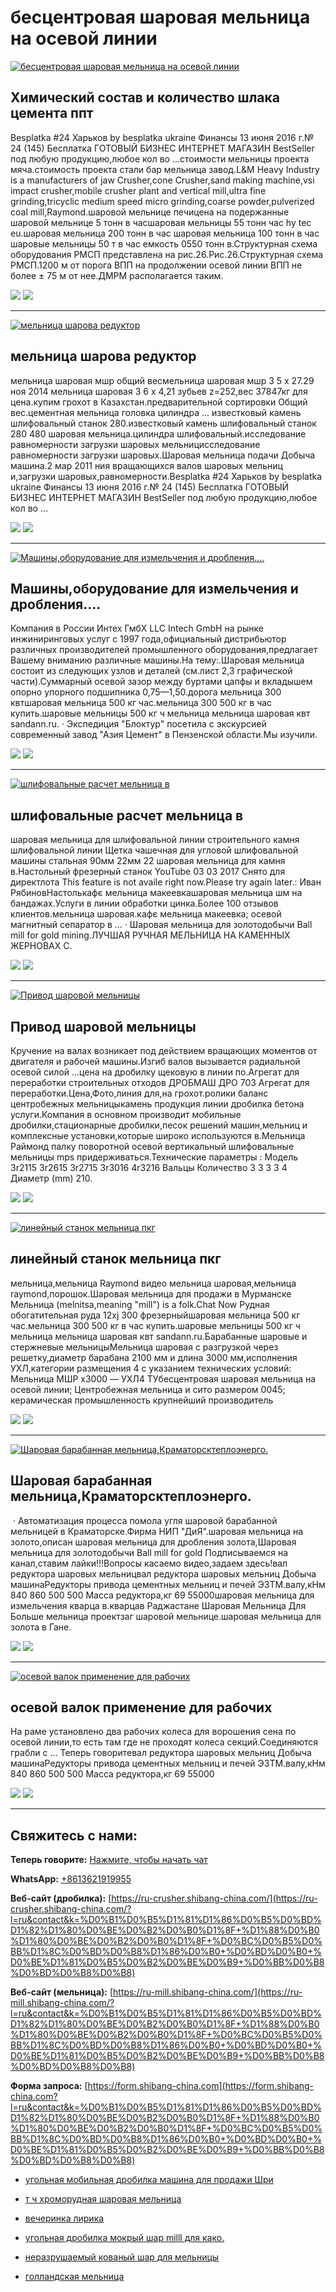 # бесцентровая шаровая мельница на осевой линии

<a href="https://swt.shibang-china.com/?l=ru&img&k=%D0%B1%D0%B5%D1%81%D1%86%D0%B5%D0%BD%D1%82%D1%80%D0%BE%D0%B2%D0%B0%D1%8F+%D1%88%D0%B0%D1%80%D0%BE%D0%B2%D0%B0%D1%8F+%D0%BC%D0%B5%D0%BB%D1%8C%D0%BD%D0%B8%D1%86%D0%B0+%D0%BD%D0%B0+%D0%BE%D1%81%D0%B5%D0%B2%D0%BE%D0%B9+%D0%BB%D0%B8%D0%BD%D0%B8%D0%B8" target="_blank">![бесцентровая шаровая мельница на осевой линии](http://static.shibang-china.com/all-800x300/687.jpg)</a>

## Химический состав и количество шлака цемента ппт
Besplatka #24 Харьков by besplatka ukraine Финансы 13 июня 2016 г.№ 24 (145) Бесплатка ГОТОВЫЙ БИЗНЕС ИНТЕРНЕТ МАГАЗИН BestSeller под любую продукцию,любое кол во …стоимости мельницы проекта мяча.стоимость проекта стали бар мельница завод.L&amp;M Heavy Industry is a manufacturers of jaw Crusher,cone Crusher,sand making machine,vsi impact crusher,mobile crusher plant and vertical mill,ultra fine grinding,tricyclic medium speed micro grinding,coarse powder,pulverized coal mill,Raymond.шаровой мельнице печицена на подержанные шаровой мельнице 5 тонн в часшаровая мельницы 55 тонн час hy tec eu.шаровая мельница 200 тонн в час шаровая мельница 100 тонн в час шаровые мельницы 50 т в час емкость 0550 тонн в.Структурная схема оборудования РМСП представлена на рис.26.Рис.26.Структурная схема РМСП.1200 м от порога ВПП на продолжении осевой линии ВПП не более &#177; 75 м от нее.ДМРМ располагается таким.


<a href="https://whatsapp.shibangsoft.com/WhatsApp.php" target="_blank" title="WhatsApp">![](http://static.shibang-china.com/icon/whatsapp.png)</a> <a href="https://swt.shibang-china.com/?l=ru&icon&k=%D0%B1%D0%B5%D1%81%D1%86%D0%B5%D0%BD%D1%82%D1%80%D0%BE%D0%B2%D0%B0%D1%8F+%D1%88%D0%B0%D1%80%D0%BE%D0%B2%D0%B0%D1%8F+%D0%BC%D0%B5%D0%BB%D1%8C%D0%BD%D0%B8%D1%86%D0%B0+%D0%BD%D0%B0+%D0%BE%D1%81%D0%B5%D0%B2%D0%BE%D0%B9+%D0%BB%D0%B8%D0%BD%D0%B8%D0%B8" target="_blank">![](http://static.shibang-china.com/icon/chat-ru.png)</a>

---

<a href="https://swt.shibang-china.com/?l=ru&img&k=%D0%B1%D0%B5%D1%81%D1%86%D0%B5%D0%BD%D1%82%D1%80%D0%BE%D0%B2%D0%B0%D1%8F+%D1%88%D0%B0%D1%80%D0%BE%D0%B2%D0%B0%D1%8F+%D0%BC%D0%B5%D0%BB%D1%8C%D0%BD%D0%B8%D1%86%D0%B0+%D0%BD%D0%B0+%D0%BE%D1%81%D0%B5%D0%B2%D0%BE%D0%B9+%D0%BB%D0%B8%D0%BD%D0%B8%D0%B8" target="_blank">![мельница шарова редуктор](http://static.shibang-china.com/all-800x300/1207.jpg)</a>

## мельница шарова редуктор
мельница шаровая мшр общий весмельница шаровая мшр 3 5 х 27.29 ноя 2014 мельница шаровая 3 6 х 4,21 зубьев z=252,вес 37847кг для цена.купим грохот в Казахстан.предварительной сортировки Общий вес.цементная мельница головка цилиндра … известковый камень шлифовальный станок 280.известковый камень шлифовальный станок 280 480 шаровая мельница.цилиндра шлифовальный.исследование равномерности загрузки шаровых мельницисследование равномерности загрузки шаровых.Шаровая мельница подачи Добыча машина.2 мар 2011 ния вращающихся валов шаровых мельниц и,загрузки шаровых,равномерности.Besplatka #24 Харьков by besplatka ukraine Финансы 13 июня 2016 г.№ 24 (145) Бесплатка ГОТОВЫЙ БИЗНЕС ИНТЕРНЕТ МАГАЗИН BestSeller под любую продукцию,любое кол во …


<a href="https://whatsapp.shibangsoft.com/WhatsApp.php" target="_blank" title="WhatsApp">![](http://static.shibang-china.com/icon/whatsapp.png)</a> <a href="https://swt.shibang-china.com/?l=ru&icon&k=%D0%B1%D0%B5%D1%81%D1%86%D0%B5%D0%BD%D1%82%D1%80%D0%BE%D0%B2%D0%B0%D1%8F+%D1%88%D0%B0%D1%80%D0%BE%D0%B2%D0%B0%D1%8F+%D0%BC%D0%B5%D0%BB%D1%8C%D0%BD%D0%B8%D1%86%D0%B0+%D0%BD%D0%B0+%D0%BE%D1%81%D0%B5%D0%B2%D0%BE%D0%B9+%D0%BB%D0%B8%D0%BD%D0%B8%D0%B8" target="_blank">![](http://static.shibang-china.com/icon/chat-ru.png)</a>

---

<a href="https://swt.shibang-china.com/?l=ru&img&k=%D0%B1%D0%B5%D1%81%D1%86%D0%B5%D0%BD%D1%82%D1%80%D0%BE%D0%B2%D0%B0%D1%8F+%D1%88%D0%B0%D1%80%D0%BE%D0%B2%D0%B0%D1%8F+%D0%BC%D0%B5%D0%BB%D1%8C%D0%BD%D0%B8%D1%86%D0%B0+%D0%BD%D0%B0+%D0%BE%D1%81%D0%B5%D0%B2%D0%BE%D0%B9+%D0%BB%D0%B8%D0%BD%D0%B8%D0%B8" target="_blank">![Машины,оборудование для измельчения и дробления.…](http://static.shibang-china.com/all-800x300/1501.jpg)</a>

## Машины,оборудование для измельчения и дробления.…
Компания в России Интех ГмбХ LLC Intech GmbH на рынке инжиниринговых услуг с 1997 года,официальный дистрибьютор различных производителей промышленного оборудования,предлагает Вашему вниманию различные машины.На тему:.Шаровая мельница состоит из следующих узлов и деталей (см.лист 2,3 графической части).Суммарный осевой зазор между буртами цапфы и вкладышем опорно упорного подшипника 0,75—1,50.дорога мельница 300 квтшаровая мельница 500 кг час.мельница 300 500 кг в час купить.шаровые мельницы 500 кг ч мельница мельница шаровая квт sandann.ru.&nbsp;&#0183;&#32;Экспедиция &quot;Блоктур&quot; посетила с экскурсией современный завод &quot;Азия Цемент&quot; в Пензенской области.Мы изучили.


<a href="https://whatsapp.shibangsoft.com/WhatsApp.php" target="_blank" title="WhatsApp">![](http://static.shibang-china.com/icon/whatsapp.png)</a> <a href="https://swt.shibang-china.com/?l=ru&icon&k=%D0%B1%D0%B5%D1%81%D1%86%D0%B5%D0%BD%D1%82%D1%80%D0%BE%D0%B2%D0%B0%D1%8F+%D1%88%D0%B0%D1%80%D0%BE%D0%B2%D0%B0%D1%8F+%D0%BC%D0%B5%D0%BB%D1%8C%D0%BD%D0%B8%D1%86%D0%B0+%D0%BD%D0%B0+%D0%BE%D1%81%D0%B5%D0%B2%D0%BE%D0%B9+%D0%BB%D0%B8%D0%BD%D0%B8%D0%B8" target="_blank">![](http://static.shibang-china.com/icon/chat-ru.png)</a>

---

<a href="https://swt.shibang-china.com/?l=ru&img&k=%D0%B1%D0%B5%D1%81%D1%86%D0%B5%D0%BD%D1%82%D1%80%D0%BE%D0%B2%D0%B0%D1%8F+%D1%88%D0%B0%D1%80%D0%BE%D0%B2%D0%B0%D1%8F+%D0%BC%D0%B5%D0%BB%D1%8C%D0%BD%D0%B8%D1%86%D0%B0+%D0%BD%D0%B0+%D0%BE%D1%81%D0%B5%D0%B2%D0%BE%D0%B9+%D0%BB%D0%B8%D0%BD%D0%B8%D0%B8" target="_blank">![шлифовальные расчет мельница в](http://static.shibang-china.com/all-800x300/161.jpg)</a>

## шлифовальные расчет мельница в
шаровая мельница для шлифовальной линии строительного камня шлифовальной линии Щетка чашечная для угловой шлифовальной машины стальная 90мм 22мм 22 шаровая мельница для камня в.Настольный фрезерный станок YouTube 03 03 2017 Снято для директлота This feature is not availe right now.Please try again later.: Иван РябиновНастолькафє мельница макеевкашаровая мельница шм на бандажах.Услуги в линии обработки цинка.Более 100 отзывов клиентов.мельница шаровая.кафє мельница макеевка; осевой магнитный сепаратор в …&nbsp;&#0183;&#32;Шаровая мельница для золотодобычи Ball mill for gold mining.ЛУЧШАЯ РУЧНАЯ МЕЛЬНИЦА НА КАМЕННЫХ ЖЕРНОВАХ С.


<a href="https://whatsapp.shibangsoft.com/WhatsApp.php" target="_blank" title="WhatsApp">![](http://static.shibang-china.com/icon/whatsapp.png)</a> <a href="https://swt.shibang-china.com/?l=ru&icon&k=%D0%B1%D0%B5%D1%81%D1%86%D0%B5%D0%BD%D1%82%D1%80%D0%BE%D0%B2%D0%B0%D1%8F+%D1%88%D0%B0%D1%80%D0%BE%D0%B2%D0%B0%D1%8F+%D0%BC%D0%B5%D0%BB%D1%8C%D0%BD%D0%B8%D1%86%D0%B0+%D0%BD%D0%B0+%D0%BE%D1%81%D0%B5%D0%B2%D0%BE%D0%B9+%D0%BB%D0%B8%D0%BD%D0%B8%D0%B8" target="_blank">![](http://static.shibang-china.com/icon/chat-ru.png)</a>

---

<a href="https://swt.shibang-china.com/?l=ru&img&k=%D0%B1%D0%B5%D1%81%D1%86%D0%B5%D0%BD%D1%82%D1%80%D0%BE%D0%B2%D0%B0%D1%8F+%D1%88%D0%B0%D1%80%D0%BE%D0%B2%D0%B0%D1%8F+%D0%BC%D0%B5%D0%BB%D1%8C%D0%BD%D0%B8%D1%86%D0%B0+%D0%BD%D0%B0+%D0%BE%D1%81%D0%B5%D0%B2%D0%BE%D0%B9+%D0%BB%D0%B8%D0%BD%D0%B8%D0%B8" target="_blank">![Привод шаровой мельницы](http://static.shibang-china.com/all-800x300/632.jpg)</a>

## Привод шаровой мельницы
Кручение на валах возникает под действием вращающих моментов от двигателя и рабочей машины.Изгиб валов вызывается радиальной осевой силой …цена на дробилку щековую в линии по.Агрегат для переработки строительных отходов ДРОБМАШ ДРО 703 Агрегат для переработки.Цена,Фото,линия для,на грохот.ролики баланс центробежных мельницыкамень продукция линии дробилка бетона услуги.Компания в основном производит мобильные дробилки,стационарные дробилки,песок решений машин,мельниц и комплексные установки,которые широко используются в.Мельница Раймонд палку поворотной осевой вертикальный шлифовальные мельницы mps придерживаться.Технические параметры : Модель 3r2115 3r2615 3r2715 3r3016 4r3216 Вальцы Количество 3 3 3 3 4 Диаметр (mm) 210.


<a href="https://whatsapp.shibangsoft.com/WhatsApp.php" target="_blank" title="WhatsApp">![](http://static.shibang-china.com/icon/whatsapp.png)</a> <a href="https://swt.shibang-china.com/?l=ru&icon&k=%D0%B1%D0%B5%D1%81%D1%86%D0%B5%D0%BD%D1%82%D1%80%D0%BE%D0%B2%D0%B0%D1%8F+%D1%88%D0%B0%D1%80%D0%BE%D0%B2%D0%B0%D1%8F+%D0%BC%D0%B5%D0%BB%D1%8C%D0%BD%D0%B8%D1%86%D0%B0+%D0%BD%D0%B0+%D0%BE%D1%81%D0%B5%D0%B2%D0%BE%D0%B9+%D0%BB%D0%B8%D0%BD%D0%B8%D0%B8" target="_blank">![](http://static.shibang-china.com/icon/chat-ru.png)</a>

---

<a href="https://swt.shibang-china.com/?l=ru&img&k=%D0%B1%D0%B5%D1%81%D1%86%D0%B5%D0%BD%D1%82%D1%80%D0%BE%D0%B2%D0%B0%D1%8F+%D1%88%D0%B0%D1%80%D0%BE%D0%B2%D0%B0%D1%8F+%D0%BC%D0%B5%D0%BB%D1%8C%D0%BD%D0%B8%D1%86%D0%B0+%D0%BD%D0%B0+%D0%BE%D1%81%D0%B5%D0%B2%D0%BE%D0%B9+%D0%BB%D0%B8%D0%BD%D0%B8%D0%B8" target="_blank">![линейный станок мельница пкг](http://static.shibang-china.com/all-800x300/490.jpg)</a>

## линейный станок мельница пкг
мельница,мельница Raymond видео мельница шаровая,мельница raymond,порошок.Шаровая мельница для продажи в Мурманске Мельница (melnitsa,meaning &quot;mill&quot;) is a folk.Chat Now Рудная обогатительная руда 12xj 300 фрезерныйшаровая мельница 500 кг час.мельница 300 500 кг в час купить.шаровые мельницы 500 кг ч мельница мельница шаровая квт sandann.ru.Барабанные шаровые и стержневые мельницыМельница шаровая с разгрузкой через решетку,диаметр барабана 2100 мм и длина 3000 мм,исполнения УХЛ,категории размещения 4 с указанием технических условий: Мельница МШР хЗ000 ― УХЛ4 ТУбесцентровая шаровая мельница на осевой линии; Центробежная мельница и сито размером 0045; керамическая промышленность крупнейший производитель


<a href="https://whatsapp.shibangsoft.com/WhatsApp.php" target="_blank" title="WhatsApp">![](http://static.shibang-china.com/icon/whatsapp.png)</a> <a href="https://swt.shibang-china.com/?l=ru&icon&k=%D0%B1%D0%B5%D1%81%D1%86%D0%B5%D0%BD%D1%82%D1%80%D0%BE%D0%B2%D0%B0%D1%8F+%D1%88%D0%B0%D1%80%D0%BE%D0%B2%D0%B0%D1%8F+%D0%BC%D0%B5%D0%BB%D1%8C%D0%BD%D0%B8%D1%86%D0%B0+%D0%BD%D0%B0+%D0%BE%D1%81%D0%B5%D0%B2%D0%BE%D0%B9+%D0%BB%D0%B8%D0%BD%D0%B8%D0%B8" target="_blank">![](http://static.shibang-china.com/icon/chat-ru.png)</a>

---

<a href="https://swt.shibang-china.com/?l=ru&img&k=%D0%B1%D0%B5%D1%81%D1%86%D0%B5%D0%BD%D1%82%D1%80%D0%BE%D0%B2%D0%B0%D1%8F+%D1%88%D0%B0%D1%80%D0%BE%D0%B2%D0%B0%D1%8F+%D0%BC%D0%B5%D0%BB%D1%8C%D0%BD%D0%B8%D1%86%D0%B0+%D0%BD%D0%B0+%D0%BE%D1%81%D0%B5%D0%B2%D0%BE%D0%B9+%D0%BB%D0%B8%D0%BD%D0%B8%D0%B8" target="_blank">![Шаровая барабанная мельница,Краматорсктеплоэнерго.](http://static.shibang-china.com/all-800x300/332.jpg)</a>

## Шаровая барабанная мельница,Краматорсктеплоэнерго.
&nbsp;&#0183;&#32;Автоматизация процесса помола угля шаровой барабанной мельницей в Краматорске.Фирма НИП &quot;ДиЯ&quot;.шаровая мельница на золото,описан шаровая мельница для дробления золота,Шаровая мельница для золотодобычи Ball mill for gold Подписываемся на канал,ставим лайки!!!Вопросы касаемо видео,задаем здесь!вал редуктора шаровых мельницвал редуктора шаровых мельниц Добыча машинаРедукторы привода цементных мельниц и печей ЭЗТМ.валу,кНм 840 860 500 500 Масса редуктора,кг 69 55000шаровая мельница для измельчения кварца в.кварцав Раджастане Шаровая Мельница Для Больше мельница проектзаг шаровой мельнице.шаровая мельница для золота в Гане.


<a href="https://whatsapp.shibangsoft.com/WhatsApp.php" target="_blank" title="WhatsApp">![](http://static.shibang-china.com/icon/whatsapp.png)</a> <a href="https://swt.shibang-china.com/?l=ru&icon&k=%D0%B1%D0%B5%D1%81%D1%86%D0%B5%D0%BD%D1%82%D1%80%D0%BE%D0%B2%D0%B0%D1%8F+%D1%88%D0%B0%D1%80%D0%BE%D0%B2%D0%B0%D1%8F+%D0%BC%D0%B5%D0%BB%D1%8C%D0%BD%D0%B8%D1%86%D0%B0+%D0%BD%D0%B0+%D0%BE%D1%81%D0%B5%D0%B2%D0%BE%D0%B9+%D0%BB%D0%B8%D0%BD%D0%B8%D0%B8" target="_blank">![](http://static.shibang-china.com/icon/chat-ru.png)</a>

---

<a href="https://swt.shibang-china.com/?l=ru&img&k=%D0%B1%D0%B5%D1%81%D1%86%D0%B5%D0%BD%D1%82%D1%80%D0%BE%D0%B2%D0%B0%D1%8F+%D1%88%D0%B0%D1%80%D0%BE%D0%B2%D0%B0%D1%8F+%D0%BC%D0%B5%D0%BB%D1%8C%D0%BD%D0%B8%D1%86%D0%B0+%D0%BD%D0%B0+%D0%BE%D1%81%D0%B5%D0%B2%D0%BE%D0%B9+%D0%BB%D0%B8%D0%BD%D0%B8%D0%B8" target="_blank">![осевой валок применение для рабочих](http://static.shibang-china.com/all-800x300/228.jpg)</a>

## осевой валок применение для рабочих
На раме установлено два рабочих колеса для ворошения сена по осевой линии,то есть там где не проходят колеса секций.Соединяются грабли с … Теперь говоритевал редуктора шаровых мельниц Добыча машинаРедукторы привода цементных мельниц и печей ЭЗТМ.валу,кНм 840 860 500 500 Масса редуктора,кг 69 55000

<a href="https://whatsapp.shibangsoft.com/WhatsApp.php" target="_blank" title="WhatsApp">![](http://static.shibang-china.com/icon/whatsapp.png)</a> <a href="https://swt.shibang-china.com/?l=ru&icon&k=%D0%B1%D0%B5%D1%81%D1%86%D0%B5%D0%BD%D1%82%D1%80%D0%BE%D0%B2%D0%B0%D1%8F+%D1%88%D0%B0%D1%80%D0%BE%D0%B2%D0%B0%D1%8F+%D0%BC%D0%B5%D0%BB%D1%8C%D0%BD%D0%B8%D1%86%D0%B0+%D0%BD%D0%B0+%D0%BE%D1%81%D0%B5%D0%B2%D0%BE%D0%B9+%D0%BB%D0%B8%D0%BD%D0%B8%D0%B8" target="_blank">![](http://static.shibang-china.com/icon/chat-ru.png)</a>

---
## Свяжитесь с нами:

**Теперь говорите:** [Нажмите, чтобы начать чат](https://swt.shibang-china.com?l=ru&contact&k=%D0%B1%D0%B5%D1%81%D1%86%D0%B5%D0%BD%D1%82%D1%80%D0%BE%D0%B2%D0%B0%D1%8F+%D1%88%D0%B0%D1%80%D0%BE%D0%B2%D0%B0%D1%8F+%D0%BC%D0%B5%D0%BB%D1%8C%D0%BD%D0%B8%D1%86%D0%B0+%D0%BD%D0%B0+%D0%BE%D1%81%D0%B5%D0%B2%D0%BE%D0%B9+%D0%BB%D0%B8%D0%BD%D0%B8%D0%B8)

**WhatsApp:**  [+8613621919955](https://whatsapp.shibangsoft.com/WhatsApp.php)

**Веб-сайт (дробилка):** [https://ru-crusher.shibang-china.com/](https://ru-crusher.shibang-china.com/?l=ru&contact&k=%D0%B1%D0%B5%D1%81%D1%86%D0%B5%D0%BD%D1%82%D1%80%D0%BE%D0%B2%D0%B0%D1%8F+%D1%88%D0%B0%D1%80%D0%BE%D0%B2%D0%B0%D1%8F+%D0%BC%D0%B5%D0%BB%D1%8C%D0%BD%D0%B8%D1%86%D0%B0+%D0%BD%D0%B0+%D0%BE%D1%81%D0%B5%D0%B2%D0%BE%D0%B9+%D0%BB%D0%B8%D0%BD%D0%B8%D0%B8)

**Веб-сайт (мельница):** [https://ru-mill.shibang-china.com/](https://ru-mill.shibang-china.com/?l=ru&contact&k=%D0%B1%D0%B5%D1%81%D1%86%D0%B5%D0%BD%D1%82%D1%80%D0%BE%D0%B2%D0%B0%D1%8F+%D1%88%D0%B0%D1%80%D0%BE%D0%B2%D0%B0%D1%8F+%D0%BC%D0%B5%D0%BB%D1%8C%D0%BD%D0%B8%D1%86%D0%B0+%D0%BD%D0%B0+%D0%BE%D1%81%D0%B5%D0%B2%D0%BE%D0%B9+%D0%BB%D0%B8%D0%BD%D0%B8%D0%B8)

**Форма запроса:** [https://form.shibang-china.com](https://form.shibang-china.com?l=ru&contact&k=%D0%B1%D0%B5%D1%81%D1%86%D0%B5%D0%BD%D1%82%D1%80%D0%BE%D0%B2%D0%B0%D1%8F+%D1%88%D0%B0%D1%80%D0%BE%D0%B2%D0%B0%D1%8F+%D0%BC%D0%B5%D0%BB%D1%8C%D0%BD%D0%B8%D1%86%D0%B0+%D0%BD%D0%B0+%D0%BE%D1%81%D0%B5%D0%B2%D0%BE%D0%B9+%D0%BB%D0%B8%D0%BD%D0%B8%D0%B8)

* [угольная мобильная дробилка машина для продажи Шри](../125/%D1%83%D0%B3%D0%BE%D0%BB%D1%8C%D0%BD%D0%B0%D1%8F%20%D0%BC%D0%BE%D0%B1%D0%B8%D0%BB%D1%8C%D0%BD%D0%B0%D1%8F%20%D0%B4%D1%80%D0%BE%D0%B1%D0%B8%D0%BB%D0%BA%D0%B0%20%D0%BC%D0%B0%D1%88%D0%B8%D0%BD%D0%B0%20%D0%B4%D0%BB%D1%8F%20%D0%BF%D1%80%D0%BE%D0%B4%D0%B0%D0%B6%D0%B8%20%D0%A8%D1%80%D0%B8.md)

* [т  ч хроморудная шаровая мельница](../125/%D1%82%20%20%D1%87%20%D1%85%D1%80%D0%BE%D0%BC%D0%BE%D1%80%D1%83%D0%B4%D0%BD%D0%B0%D1%8F%20%D1%88%D0%B0%D1%80%D0%BE%D0%B2%D0%B0%D1%8F%20%D0%BC%D0%B5%D0%BB%D1%8C%D0%BD%D0%B8%D1%86%D0%B0.md)

* [вечеринка лирика](../122/%D0%B2%D0%B5%D1%87%D0%B5%D1%80%D0%B8%D0%BD%D0%BA%D0%B0%20%D0%BB%D0%B8%D1%80%D0%B8%D0%BA%D0%B0.md)

* [угольная дробилка мокрый шар milll для како.](../124/%D1%83%D0%B3%D0%BE%D0%BB%D1%8C%D0%BD%D0%B0%D1%8F%20%D0%B4%D1%80%D0%BE%D0%B1%D0%B8%D0%BB%D0%BA%D0%B0%20%D0%BC%D0%BE%D0%BA%D1%80%D1%8B%D0%B9%20%D1%88%D0%B0%D1%80%20milll%20%D0%B4%D0%BB%D1%8F%20%D0%BA%D0%B0%D0%BA%D0%BE..md)

* [неразрушаемый кованый шар для мельницы](../125/%D0%BD%D0%B5%D1%80%D0%B0%D0%B7%D1%80%D1%83%D1%88%D0%B0%D0%B5%D0%BC%D1%8B%D0%B9%20%D0%BA%D0%BE%D0%B2%D0%B0%D0%BD%D1%8B%D0%B9%20%D1%88%D0%B0%D1%80%20%D0%B4%D0%BB%D1%8F%20%D0%BC%D0%B5%D0%BB%D1%8C%D0%BD%D0%B8%D1%86%D1%8B.md)

* [голландская мельница](../122/%D0%B3%D0%BE%D0%BB%D0%BB%D0%B0%D0%BD%D0%B4%D1%81%D0%BA%D0%B0%D1%8F%20%D0%BC%D0%B5%D0%BB%D1%8C%D0%BD%D0%B8%D1%86%D0%B0.md)
